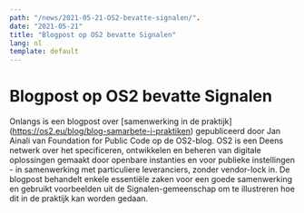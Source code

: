 ```yaml
---
path: "/news/2021-05-21-OS2-bevatte-signalen/".
date: "2021-05-21"
title: "Blogpost op OS2 bevatte Signalen"
lang: nl
template: default
---
```


# Blogpost op OS2 bevatte Signalen

Onlangs is een blogpost over [samenwerking in de praktijk] (https://os2.eu/blog/blog-samarbete-i-praktiken) gepubliceerd door Jan Ainali van Foundation for Public Code op de OS2-blog.
OS2 is een Deens netwerk over het specificeren, ontwikkelen en beheren van digitale oplossingen gemaakt door openbare instanties en voor publieke instellingen - in samenwerking met particuliere leveranciers, zonder vendor-lock in.
De blogpost behandelt enkele essentiële zaken voor een goede samenwerking en gebruikt voorbeelden uit de Signalen-gemeenschap om te illustreren hoe dit in de praktijk kan worden gedaan.
